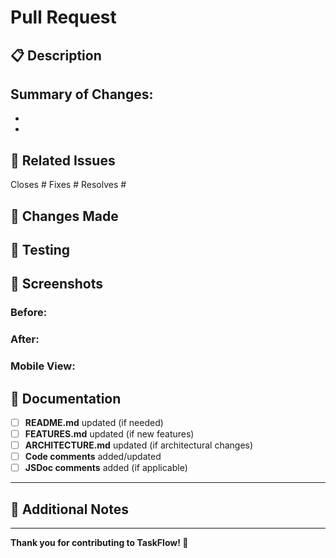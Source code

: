 # Pull Request

## 📋 Description

<!-- Provide a brief description of the changes introduced by this pull request -->

**Summary of Changes:**
- 
- 
- 


## 🎯 Related Issues

<!-- Link any related issues using GitHub keywords -->
Closes #
Fixes #
Resolves #

## 🔧 Changes Made

<!-- Describe the technical changes in detail -->

## 🧪 Testing

<!-- Describe how you tested your changes -->

## 📸 Screenshots

<!-- Include screenshots of any visual changes -->

### Before:
<!-- Screenshot of the current state -->

### After:
<!-- Screenshot of the changes -->

### Mobile View:
<!-- Screenshot of mobile responsiveness if applicable -->

## 📝 Documentation

<!-- Check if documentation needs updates -->

- [ ] **README.md** updated (if needed)
- [ ] **FEATURES.md** updated (if new features)
- [ ] **ARCHITECTURE.md** updated (if architectural changes)
- [ ] **Code comments** added/updated
- [ ] **JSDoc comments** added (if applicable)

---

## 💭 Additional Notes

<!-- Any additional context or notes for reviewers -->

---

**Thank you for contributing to TaskFlow! 🎉**
